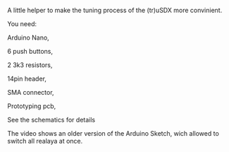 A little helper to make the tuning process of the (tr)uSDX more convinient.

You need:

Arduino Nano,

6 push buttons,

2 3k3 resistors,

14pin header,

SMA connector,

Prototyping pcb,

See the schematics for details


The video shows an older version of the Arduino Sketch, wich allowed to switch all realaya at once.

